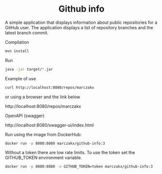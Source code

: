 <h1 align="center">Github info</h1>

A simple application that displays information about public repositories for a GitHub user. The application displays a list of repository branches and the latest branch commit.

Compilation

```sh
mvn install
```
Run

```sh
java -jar target/*.jar
```
Example of use

```sh
curl http://localhost:8080/repos/marczakx
```

or using a browser and the link below

http://localhost:8080/repos/marczakx

OpenAPI (swagger)

http://localhost:8080/swagger-ui/index.html

Run using the image from DockerHub:

```sh
docker run -p 8080:8080 marczakx/github-info:3
```

Without a token there are low rate limits.
To use the token set the GITHUB_TOKEN environment variable.

```sh 
docker run -p 8080:8080 -e GITHUB_TOKEN=token marczakx/github-info:3
```

